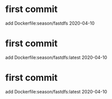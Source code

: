 # first commit
add Dockerfile:season/fastdfs 2020-04-10
# first commit
add Dockerfile:season/fastdfs:latest 2020-04-10
# first commit
add Dockerfile:season/fastdfs:latest 2020-04-10
